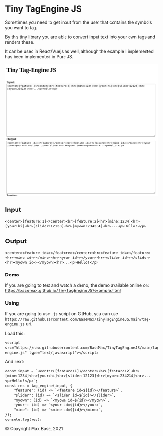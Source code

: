 # Tiny TagEngine JS

Sometimes you need to get input from the user that contains the symbols you want to tag.

By this tiny library you are able to convert input text into your own tags and renders these.

It can be used in React/Vuejs as well, although the example I implemented has been implemented in Pure JS.

![Demo - Tiny TagEngine JS](demo.png)

## Input

```
<center>[feature:1]</center><br>[feature:2]<hr>[mine:1234]<hr>[your:hi]<hr>[slider:12123]<hr>[myown:234234]<hr>...<p>Hello!</p>
```

## Output

```
<center><feature id=></feature></center><br><feature id=></feature><hr><mine id=></mine><hr><your id=></your><hr><slider id=></slider><hr><myown id=></myown><hr>...<p>Hello!</p>
```

### Demo

If you are going to test and watch a demo, the demo available online on: https://basemax.github.io/TinyTagEngineJS/example.html

### Using

If you are going to use `.js` script on GitHub, you can use `https://raw.githubusercontent.com/BaseMax/TinyTagEngineJS/main/tag-engine.js` url.

Load this:

```
<script src="https://raw.githubusercontent.com/BaseMax/TinyTagEngineJS/main/tag-engine.js" type="text/javascript"></script>
```

And next:

```
const input = `<center>[feature:1]</center><br>[feature:2]<hr>[mine:1234]<hr>[your:hi]<hr>[slider:12123]<hr>[myown:234234]<hr>...<p>Hello!</p>`;
const res = tag_engine(input, {
    "feature": (id) => `<feature id=${id}></feature>`,
    "slider": (id) => `<slider id=${id}></slider>`,
    "myown": (id) => `<myown id=${id}></myown>`,
    "your": (id) => `<your id=${id}></your>`,
    "mine": (id) => `<mine id=${id}></mine>`,
});
console.log(res);
```

© Copyright Max Base, 2021
